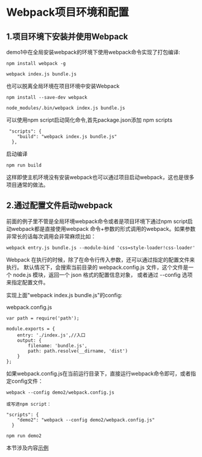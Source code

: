 # Webpack项目环境和配置

## 1.项目环境下安装并使用Webpack

demo1中在全局安装webpack的环境下使用webpack命令实现了打包编译:
```
npm install webpack -g

webpack index.js bundle.js
```

也可以脱离全局环境在项目环境中安装Webpack

```
npm install --save-dev webpack

node_modules/.bin/webpack index.js bundle.js
```

可以使用npm script启动简化命令,首先package.json添加 npm scripts
```
 "scripts": {
    "build": "webpack index.js bundle.js"
  },
```
启动编译
```
npm run build
```

这样即使主机环境没有安装webpack也可以通过项目启动webpack，这也是很多项目通常的做法。

## 2.通过配置文件启动webpack

前面的例子里不管是全局环境webpack命令或者是项目环境下通过npm script启动webpack都是直接使用webpack
命令+参数的形式调用的webpack。如果参数非常长的话每次调用会非常麻烦比如：
```
webpack entry.js bundle.js --module-bind 'css=style-loader!css-loader'
```

Webpack 在执行的时候，除了在命令行传入参数，还可以通过指定的配置文件来执行。
默认情况下，会搜索当前目录的 webpack.config.js 文件，这个文件是一个 node.js 模块，返回一个 json 格式的配置信息对象，
或者通过 --config 选项来指定配置文件。

实现上面"webpack index.js bundle.js"的config:

webpack.config.js
```
var path = require('path');

module.exports = {
    entry: './index.js',//入口
    output: {
        filename: 'bundle.js',
        path: path.resolve(__dirname, 'dist')
    }
};
```

如果webpack.config.js在当前运行目录下，直接运行webpack命令即可，或者指定config文件：

```
webpack --config demo2/webpack.config.js

或写进npm script：

"scripts": {
    "demo2": "webpack --config demo2/webpack.config.js"
  }

npm run demo2
```

本节涉及内容<a href='./webpack.config.js'>示例</a>
